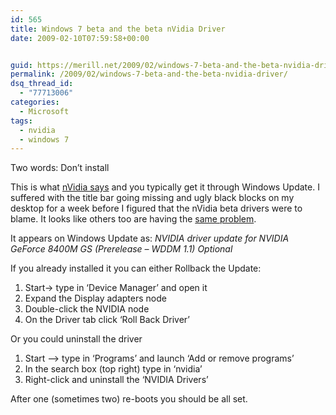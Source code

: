 ```yaml
---
id: 565
title: Windows 7 beta and the beta nVidia Driver
date: 2009-02-10T07:59:58+00:00


guid: https://merill.net/2009/02/windows-7-beta-and-the-beta-nvidia-driver/
permalink: /2009/02/windows-7-beta-and-the-beta-nvidia-driver/
dsq_thread_id:
  - "77713006"
categories:
  - Microsoft
tags:
  - nvidia
  - windows 7
---
```

<p>Two words: Don’t install</p>  <p>This is what <a href="http://www.nvidia.com/object/windows_7.html">nVidia says</a> and you typically get it through Windows Update. I suffered with the title bar going missing and ugly black blocks on my desktop for a week before I figured that the nVidia beta drivers were to blame. It looks like others too are having the <a href="http://stevencwong.spaces.live.com/Blog/cns!4320F28E64229E18!998.entry">same problem</a>.</p>  <p>It appears on Windows Update as: <em>NVIDIA driver update for NVIDIA GeForce 8400M GS (Prerelease – WDDM 1.1) Optional</em></p>  <p>If you already installed it you can either Rollback the Update:</p>  <ol>   <li>Start-&gt; type in ‘Device Manager’ and open it</li>    <li>Expand the Display adapters node</li>    <li>Double-click the NVIDIA node</li>    <li>On the Driver tab click ‘Roll Back Driver’</li> </ol>  <p>Or you could uninstall the driver</p>  <ol>   <li>Start –&gt; type in ‘Programs’ and launch ‘Add or remove programs’</li>    <li>In the search box (top right) type in ‘nvidia’</li>    <li>Right-click and uninstall the ‘NVIDIA Drivers’ </li> </ol>  <p>After one (sometimes two) re-boots you should be all set. </p>